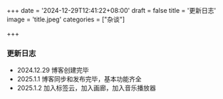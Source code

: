 +++
date = '2024-12-29T12:41:22+08:00'
draft = false
title = '更新日志'
image = 'title.jpeg'
categories = ["杂谈"]

+++

### 更新日志

- 2024.12.29 博客创建完毕
- 2025.1.1 博客同步和发布完毕，基本功能齐全
- 2025.1.2 加入标签云，加入画廊，加入音乐播放器
